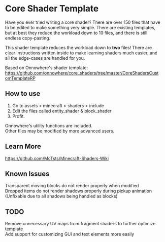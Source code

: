 # Core Shader Template
Have you ever tried writing a core shader? There are over 150 files that have to be edited to make something very simple. There are existing templates, but at best they reduce the workload down to 10 files, and there is still endless copy-pasting.  
  
This shader template reduces the workload down to **two** files! There are clear instructions written inside to make learning shaders much easier, and all the edge-cases are handled for you.
  
Based on Onnowhere's shader template: https://github.com/onnowhere/core_shaders/tree/master/CoreShadersCustomTemplateRP  

## How to use
1. Go to assets > minecraft > shaders > include  
2. Edit the files called entity_shader & block_shader  
3. Profit.  
  
Onnowhere's utility functions are included.  
Other files may be modified by more advanced users. 

## Learn More  
https://github.com/McTsts/Minecraft-Shaders-Wiki  
  
## Known Issues  
Transparent moving blocks do not render properly when modified  
Dropped items do not render shadows properly during pickup animation (Unfixable due to all shadows being handled as blocks)  

## TODO  
Remove unnecessary UV maps from fragment shaders to further optimize template  
Add support for customizing GUI and text elements more easily
